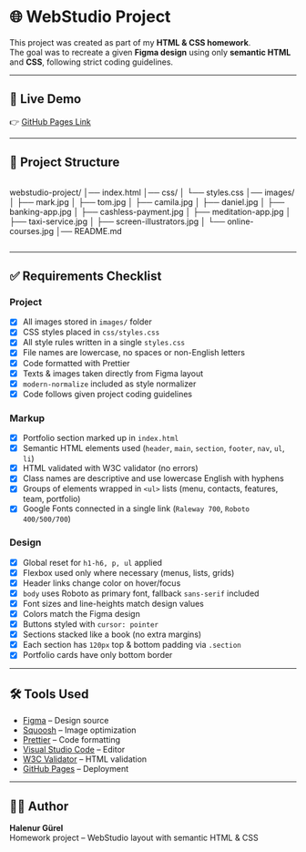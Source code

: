 # 🌐 WebStudio Project

This project was created as part of my **HTML & CSS homework**.  
The goal was to recreate a given **Figma design** using only **semantic HTML** and **CSS**, following strict coding guidelines.

---

## 🚀 Live Demo

👉 [GitHub Pages Link](https://halenurgurel.github.io/goit-markup-hw-03/)

---

## 📂 Project Structure

```

```

webstudio-project/
│── index.html
│── css/
│ └── styles.css
│── images/
│ ├── mark.jpg
│ ├── tom.jpg
│ ├── camila.jpg
│ ├── daniel.jpg
│ ├── banking-app.jpg
│ ├── cashless-payment.jpg
│ ├── meditation-app.jpg
│ ├── taxi-service.jpg
│ ├── screen-illustrators.jpg
│ └── online-courses.jpg
│── README.md

```

```

---

## ✅ Requirements Checklist

### Project

- [x] All images stored in `images/` folder
- [x] CSS styles placed in `css/styles.css`
- [x] All style rules written in a single `styles.css`
- [x] File names are lowercase, no spaces or non-English letters
- [x] Code formatted with Prettier
- [x] Texts & images taken directly from Figma layout
- [x] `modern-normalize` included as style normalizer
- [x] Code follows given project coding guidelines

### Markup

- [x] Portfolio section marked up in `index.html`
- [x] Semantic HTML elements used (`header`, `main`, `section`, `footer`, `nav`, `ul`, `li`)
- [x] HTML validated with W3C validator (no errors)
- [x] Class names are descriptive and use lowercase English with hyphens
- [x] Groups of elements wrapped in `<ul>` lists (menu, contacts, features, team, portfolio)
- [x] Google Fonts connected in a single link (`Raleway 700`, `Roboto 400/500/700`)

### Design

- [x] Global reset for `h1-h6, p, ul` applied
- [x] Flexbox used only where necessary (menus, lists, grids)
- [x] Header links change color on hover/focus
- [x] `body` uses Roboto as primary font, fallback `sans-serif` included
- [x] Font sizes and line-heights match design values
- [x] Colors match the Figma design
- [x] Buttons styled with `cursor: pointer`
- [x] Sections stacked like a book (no extra margins)
- [x] Each section has `120px` top & bottom padding via `.section`
- [x] Portfolio cards have only bottom border

---

## 🛠 Tools Used

- [Figma](https://www.figma.com/) – Design source
- [Squoosh](https://squoosh.app/) – Image optimization
- [Prettier](https://prettier.io/) – Code formatting
- [Visual Studio Code](https://code.visualstudio.com/) – Editor
- [W3C Validator](https://validator.w3.org/) – HTML validation
- [GitHub Pages](https://pages.github.com/) – Deployment

---

## 👩‍💻 Author

**Halenur Gürel**  
Homework project – WebStudio layout with semantic HTML & CSS
